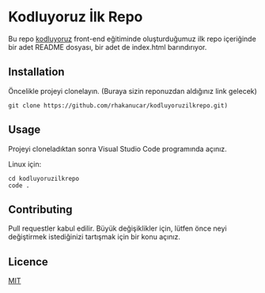# Kodluyoruz İlk Repo
Bu repo [kodluyoruz](www.kodluyoruz.com) front-end eğitiminde oluşturduğumuz ilk repo
içeriğinde bir adet README dosyası, bir adet de index.html barındırıyor.
## Installation
Öncelikle projeyi clonelayın. (Buraya sizin reponuzdan aldığınız link gelecek)

``` 
git clone https://github.com/rhakanucar/kodluyoruzilkrepo.git) 
```
## Usage
Projeyi cloneladıktan sonra Visual Studio Code programında açınız.

Linux için:

``` 
cd kodluyoruzilkrepo 
code .
```
## Contributing
Pull requestler kabul edilir. Büyük değişiklikler için, lütfen önce neyi değiştirmek istediğinizi tartışmak için bir konu açınız.
## Licence
[MIT](https://choosealicense.com/licenses/mit/)

